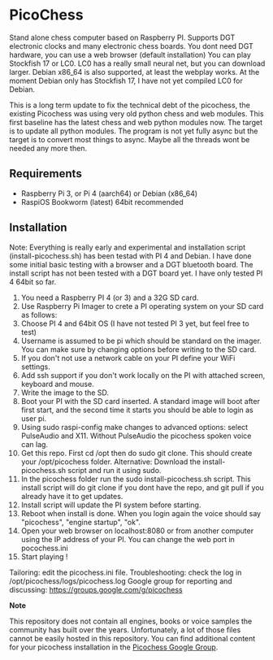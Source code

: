 PicoChess
=========

Stand alone chess computer based on Raspberry PI. Supports DGT electronic clocks and many electronic chess boards. You dont need DGT hardware, you can use a web browser (default installation) You can play Stockfish 17 or LC0. LC0 has a really small neural net, but you can download larger. Debian x86_64 is also supported, at least the webplay works. At the moment Debian only has Stockfish 17, I have not yet compiled LC0 for Debian.

This is a long term update to fix the technical debt of the picochess, the existing Picochess was using very old python chess and web modules. This first baseline has the latest chess and web python modules now. The target is to update all python modules. The program is not yet fully async but the target is to convert most things to async. Maybe all the threads wont be needed any more then.

Requirements
------------

- Raspberry Pi 3, or Pi 4 (aarch64) or Debian (x86_64)
- RaspiOS Bookworm (latest) 64bit recommended

Installation
------------
Note: Everything is really early and experimental and installation script (install-picochess.sh) has been testad with PI 4 and Debian.
I have done some initial basic testing with a browser and a DGT bluetooth board. The install script has not been tested with a DGT board yet. I have only tested PI 4 64bit so far.

1. You need a Raspberry PI 4 (or 3) and a 32G SD card.
2. Use Raspberry Pi Imager to crete a PI operating system on your SD card as follows:
3. Choose PI 4 and 64bit OS (I have not tested PI 3 yet, but feel free to test)
4. Username is assumed to be pi which should be standard on the imager. You can make sure by changing options before writing to the SD card.
5. If you don't not use a network cable on your PI define your WiFi settings.
6. Add ssh support if you don't work locally on the PI with attached screen, keyboard and mouse.
7. Write the image to the SD.
8. Boot your PI with the SD card inserted. A standard image will boot after first start, and the second time it starts you should be able to login as user pi.
9. Using sudo raspi-config make changes to advanced options: select PulseAudio and X11. Without PulseAudio the picochess spoken voice can lag.
10. Get this repo. First cd /opt then do sudo git clone. This should create your /opt/picochess folder. Alternative: Download the install-picochess.sh script and run it using sudo.
11. In the picochess folder run the sudo install-picochess.sh script. This install script will do git clone if you dont have the repo, and git pull if you already have it to get updates.
12. Install script will update the PI system before starting.
13. Reboot when install is done. When you login again the voice should say "picochess", "engine startup", "ok".
14. Open your web browser on localhost:8080 or from another computer using the IP address of your PI. You can change the web port in pocochess.ini
15. Start playing !

Tailoring: edit the picochess.ini file.
Troubleshooting: check the log in /opt/picochess/logs/picochess.log
Google group for reporting and discussing: https://groups.google.com/g/picochess

**Note**

This repository does not contain all engines, books or voice samples the
community has built over the years. Unfortunately, a lot of those files cannot
be easily hosted in this repository. You can find additional content for your
picochess installation in the [Picochess Google Group](https://groups.google.com/g/picochess).
